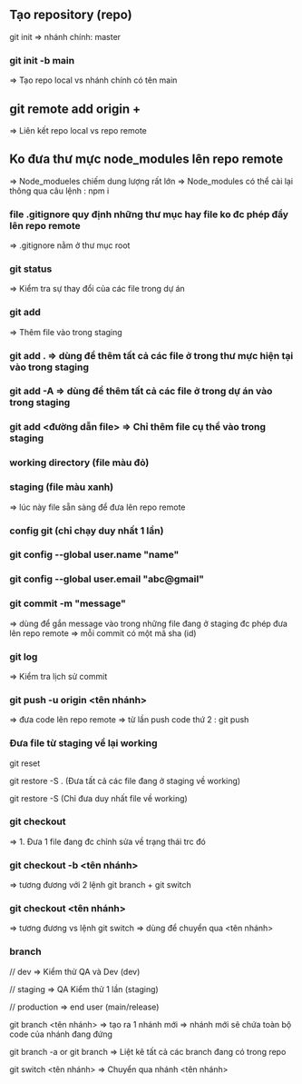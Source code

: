 ## Tạo repository (repo) 
git init 
=> nhánh chính: master

### git init -b main
=> Tạo repo local vs nhánh chính có tên main

## git remote add origin + <url repo>
=> Liên kết repo local vs repo remote

## Ko đưa thư mực node_modules lên repo remote
=> Node_modueles chiếm dung lượng rất lớn
=> Node_modules có thể cài lại thông qua câu lệnh : npm i
### file .gitignore quy định những thư mục hay file ko đc phép đẩy lên repo remote
=> .gitignore nằm ở thư mục root

### git status 
=> Kiểm tra sự thay đổi của các file trong dự án

### git add 
=> Thêm file vào trong staging

### git add . => dùng để thêm tất cả các file ở trong thư mực hiện tại vào trong staging

### git add -A => dùng để thêm tất cả các file ở trong dự án vào trong staging

### git add <đường dẫn file> => Chỉ thêm file cụ thể vào trong staging

### working directory (file màu đỏ)


### staging (file màu xanh)
=> lúc này file sẵn sàng để đưa lên repo remote

### config git (chỉ chạy duy nhất 1 lần)
### git config --global user.name "name"
### git config --global user.email "abc@gmail"

### git commit -m "message"
=> dùng để gắn message vào trong những file đang ở staging đc phép đưa lên repo remote
=> mỗi commit có một mã sha (id)


### git log
=> Kiểm tra lịch sử commit

### git push -u origin <tên nhánh>
=> đưa code lên repo remote
=> từ lần push code thứ 2 : git push

### Đưa file từ staging về lại working
git reset

git restore -S . (Đưa tất cả các file đang ở staging về working)

git restore -S <url file> (Chỉ đưa duy nhất file về working)


### git checkout <url file>
=> 1. Đưa 1 file đang đc chỉnh sửa về trạng thái trc đó

### git checkout -b <tên nhánh> 
=> tương đương với 2 lệnh git branch + git switch

### git checkout <tên nhánh> 
=> tương đương vs lệnh git switch
=> dùng để chuyển qua <tên nhánh>


### branch

// dev => Kiểm thử QA và Dev (dev)

// staging => QA Kiểm thử 1 lần (staging)

// production => end user (main/release)

git branch <tên nhánh> 
=> tạo ra 1 nhánh mới
=> nhánh mới sẽ chứa toàn bộ code của nhánh đang đứng

git branch -a or git branch
=> Liệt kê tất cả các branch đang có trong repo

git switch <tên nhánh>
=> Chuyển qua nhánh <tên nhánh>